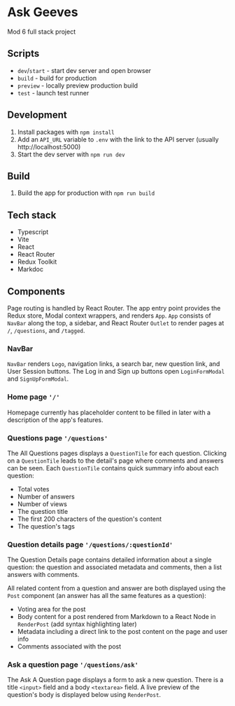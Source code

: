 # Ask Geeves

Mod 6 full stack project

## Scripts

- `dev`/`start` - start dev server and open browser
- `build` - build for production
- `preview` - locally preview production build
- `test` - launch test runner

## Development

1. Install packages with `npm install`
1. Add an `API_URL` variable to `.env` with the link to the API server (usually http://localhost:5000)
1. Start the dev server with `npm run dev`

## Build

1. Build the app for production with `npm run build`

## Tech stack

- Typescript
- Vite
- React
- React Router
- Redux Toolkit
- Markdoc

## Components

Page routing is handled by React Router.
The app entry point provides the Redux store, Modal context wrappers, and renders `App`.
`App` consists of `NavBar` along the top, a sidebar, and React Router `Outlet` to render pages at `/`, `/questions`, and `/tagged`.

### NavBar

`NavBar` renders `Logo`, navigation links, a search bar, new question link, and User Session buttons.
The Log in and Sign up buttons open `LoginFormModal` and `SignUpFormModal`.

### Home page `'/'`

Homepage currently has placeholder content to be filled in later with a description of the app's features.

### Questions page `'/questions'`

The All Questions pages displays a `QuestionTile` for each question.
Clicking on a `QuestionTile` leads to the detail's page where comments and answers can be seen.
Each `QuestionTile` contains quick summary info about each question:

- Total votes
- Number of answers
- Number of views
- The question title
- The first 200 characters of the question's content
- The question's tags

### Question details page `'/questions/:questionId'`

The Question Details page contains detailed information about a single question: the question and associated metadata and comments, then a list answers with comments.

All related content from a question and answer are both displayed using the `Post` component (an answer has all the same features as a question):

- Voting area for the post
- Body content for a post rendered from Markdown to a React Node in `RenderPost` (add syntax highlighting later)
- Metadata including a direct link to the post content on the page and user info
- Comments associated with the post

### Ask a question page `'/questions/ask'`

The Ask A Question page displays a form to ask a new question.
There is a title `<input>` field and a body `<textarea>` field.
A live preview of the question's body is displayed below using `RenderPost`.
